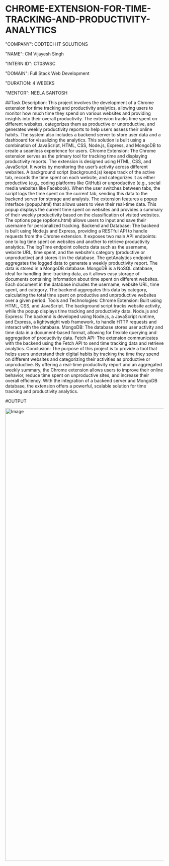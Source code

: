# CHROME-EXTENSION-FOR-TIME-TRACKING-AND-PRODUCTIVITY-ANALYTICS

"COMPANY": CODTECH IT SOLUTIONS

"NAME": CM Vijayesh Singh

"INTERN ID": CT08WSC

"DOMAIN": Full Stack Web Development

"DURATION: 4 WEEEKS

"MENTOR": NEELA SANTOSH

##Task Description:
This project involves the development of a Chrome extension for time tracking and productivity analytics, allowing users to monitor how much time they spend on various websites and providing insights into their overall productivity. The extension tracks time spent on different websites, categorizes them as productive or unproductive, and generates weekly productivity reports to help users assess their online habits. The system also includes a backend server to store user data and a dashboard for visualizing the analytics. This solution is built using a combination of JavaScript, HTML, CSS, Node.js, Express, and MongoDB to create a seamless experience for users.
Chrome Extension:
The Chrome extension serves as the primary tool for tracking time and displaying productivity reports. The extension is designed using HTML, CSS, and JavaScript. It works by monitoring the user’s activity across different websites. A background script (background.js) keeps track of the active tab, records the time spent on each website, and categorizes it as either productive (e.g., coding platforms like GitHub) or unproductive (e.g., social media websites like Facebook). When the user switches between tabs, the script logs the time spent on the current tab, sending this data to the backend server for storage and analysis.
The extension features a popup interface (popup.html) that allows users to view their real-time data. This popup displays the current time spent on websites and provides a summary of their weekly productivity based on the classification of visited websites. The options page (options.html) allows users to input and save their username for personalized tracking.
Backend and Database:
The backend is built using Node.js and Express, providing a RESTful API to handle requests from the Chrome extension. It exposes two main API endpoints: one to log time spent on websites and another to retrieve productivity analytics. The logTime endpoint collects data such as the username, website URL, time spent, and the website's category (productive or unproductive) and stores it in the database. The getAnalytics endpoint aggregates the logged data to generate a weekly productivity report.
The data is stored in a MongoDB database. MongoDB is a NoSQL database, ideal for handling time-tracking data, as it allows easy storage of documents containing information about time spent on different websites. Each document in the database includes the username, website URL, time spent, and category. The backend aggregates this data by category, calculating the total time spent on productive and unproductive websites over a given period.
Tools and Technologies:
Chrome Extension: Built using HTML, CSS, and JavaScript. The background script tracks website activity, while the popup displays time tracking and productivity data.
Node.js and Express: The backend is developed using Node.js, a JavaScript runtime, and Express, a lightweight web framework, to handle HTTP requests and interact with the database.
MongoDB: The database stores user activity and time data in a document-based format, allowing for flexible querying and aggregation of productivity data.
Fetch API: The extension communicates with the backend using the Fetch API to send time tracking data and retrieve analytics.
Conclusion:
The purpose of this project is to provide a tool that helps users understand their digital habits by tracking the time they spend on different websites and categorizing their activities as productive or unproductive. By offering a real-time productivity report and an aggregated weekly summary, the Chrome extension allows users to improve their online behavior, reduce time spent on unproductive sites, and increase their overall efficiency. With the integration of a backend server and MongoDB database, the extension offers a powerful, scalable solution for time tracking and productivity analytics.

#OUTPUT

<img width="1440" alt="Image" src="https://github.com/user-attachments/assets/42522f44-5b05-43ab-8423-01a0c0c6afd4" />







